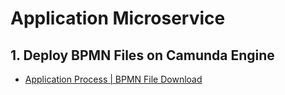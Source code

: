 # Application Microservice

## 1. Deploy BPMN Files on Camunda Engine
- [Application Process | BPMN File Download](https://cdn.jsdelivr.net/gh/DigiPR/digient-application@master/modelling/PBL%20Case%206%20-%20Application.bpmn)
